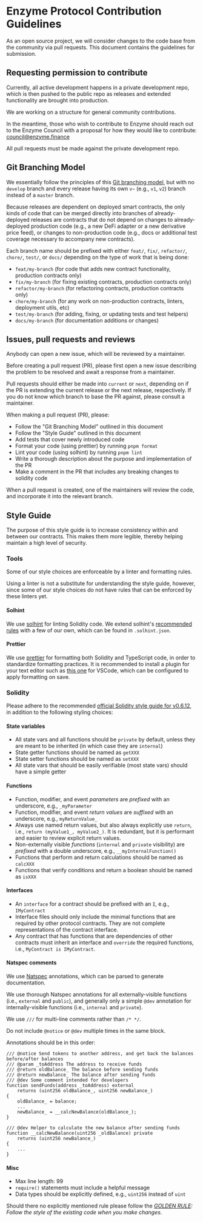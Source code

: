 # Enzyme Protocol Contribution Guidelines

As an open source project, we will consider changes to the code base from the community via pull requests. This document contains the guidelines for submission.

## Requesting permission to contribute

Currently, all active development happens in a private development repo, which is then pushed to the public repo as releases and extended functionality are brought into production.

We are working on a structure for general community contributions.

In the meantime, those who wish to contribute to Enzyme should reach out to the Enzyme Council with a proposal for how they would like to contribute: [council@enzyme.finance](mailto:council@enzyme.finance)

All pull requests must be made against the private development repo.

## Git Branching Model

We essentially follow the principles of this [Git branching model](http://nvie.com/posts/a-successful-git-branching-model/), but with no `develop` branch and every release having its own `v~` (e.g., `v1`, `v2`) branch instead of a `master` branch.

Because releases are dependent on deployed smart contracts, the only kinds of code that can be merged directly into branches of already-deployed releases are contracts that do not depend on changes to already-deployed production code (e.g., a new DeFi adapter or a new derivative price feed), or changes to non-production code (e.g., docs or additional test coverage necessary to accompany new contracts).

Each branch name should be prefixed with either `feat/`, `fix/`, `refactor/`, `chore/`, `test/`, or `docs/` depending on the type of work that is being done:

- `feat/my-branch` (for code that adds new contract functionality, production contracts only)
- `fix/my-branch` (for fixing existing contracts, production contracts only)
- `refactor/my-branch` (for refactoring contracts, production contracts only)
- `chore/my-branch` (for any work on non-production contracts, linters, deployment utils, etc)
- `test/my-branch` (for adding, fixing, or updating tests and test helpers)
- `docs/my-branch` (for documentation additions or changes)

## Issues, pull requests and reviews

Anybody can open a new issue, which will be reviewed by a maintainer.

Before creating a pull request (PR), please first open a new issue describing the problem to be resolved and await a response from a maintainer.

Pull requests should either be made into `current` or `next`, depending on if the PR is extending the current release or the next release, respectively. If you do not know which branch to base the PR against, please consult a maintainer.

When making a pull request (PR), please:

- Follow the "Git Branching Model" outlined in this document
- Follow the "Style Guide" outlined in this document
- Add tests that cover newly introduced code
- Format your code (using prettier) by running `pnpm format`
- Lint your code (using solhint) by running `pnpm lint`
- Write a thorough description about the purpose and implementation of the PR
- Make a comment in the PR that includes any breaking changes to solidity code

When a pull request is created, one of the maintainers will review the code, and incorporate it into the relevant branch.

## Style Guide

The purpose of this style guide is to increase consistency within and between our contracts.
This makes them more legible, thereby helping maintain a high level of security.

### Tools

Some of our style choices are enforceable by a linter and formatting rules.

Using a linter is not a substitute for understanding the style guide, however, since some of our style choices do not have rules that can be enforced by these linters yet.

#### Solhint

We use [solhint](https://github.com/protofire/solhint) for linting Solidity code. We extend solhint's [recommended rules](https://github.com/protofire/solhint/blob/master/docs/rules.md) with a few of our own, which can be found in `.solhint.json`.

#### Prettier

We use [prettier](https://prettier.io/) for formatting both Solidity and TypeScript code, in order to standardize formatting practices. It is recommended to install a plugin for your text editor such as [this one](https://github.com/prettier/prettier-vscode) for VSCode, which can be configured to apply formatting on save.

### Solidity

Please adhere to the recommended [official Solidity style guide for v0.6.12](https://solidity.readthedocs.io/en/v0.6.12/style-guide.html), in addition to the following styling choices:

#### State variables

- All state vars and all functions should be `private` by default, unless they are meant to be inherited (in which case they are `internal`)
- State getter functions should be named as `getXXX`
- State setter functions should be named as `setXXX`
- All state vars that should be easily verifiable (most state vars) should have a simple getter

#### Functions

- Function, modifier, and event _parameters_ are _prefixed_ with an underscore, e.g., `_myParameter`
- Function, modifier, and event _return values_ are _suffixed_ with an underscore, e.g., `myReturnValue_`
- Always use named return values, but also always explicitly use `return`, i.e., `return (myValue1_, myValue2_)`. It is redundant, but it is performant and easier to review explicit return values.
- Non-externally visible _functions_ (`internal` and `private` visibility) are _prefixed_ with a double underscore, e.g., `__myInternalFunction()`
- Functions that perform and return calculations should be named as `calcXXX`
- Functions that verify conditions and return a boolean should be named as `isXXX`

#### Interfaces

- An `interface` for a contract should be prefixed with an `I`, e.g., `IMyContract`
- Interface files should only include the minimal functions that are required by other protocol contracts. They are not complete representations of the contract interface.
- Any contract that has functions that are dependencies of other contracts must inherit an interface and `override` the required functions, i.e., `MyContract is IMyContract`.

#### Natspec comments

We use [Natspec](https://github.com/ethereum/wiki/wiki/Ethereum-Natural-Specification-Format) annotations, which can be parsed to generate documentation.

We use thorough Natspec annotations for all externally-visible functions (i.e., `external` and `public`), and generally only a simple `@dev` annotation for internally-visible functions (i.e., `internal` and `private`).

We use `///` for multi-line comments rather than `/* */`.

Do not include `@notice` or `@dev` multiple times in the same block.

Annotations should be in this order:

```solidity
/// @notice Send tokens to another address, and get back the balances before/after balances
/// @param _toAddress The address to receive funds
/// @return oldBalance_ The balance before sending funds
/// @return newBalance_ The balance after sending funds
/// @dev Some comment intended for developers
function sendFunds(address _toAddress) external
    returns (uint256 oldBalance_, uint256 newBalance_)
{
    oldBalance_ = balance;
    ...
    newBalance_ = __calcNewBalance(oldBalance_);
}

/// @dev Helper to calculate the new balance after sending funds
function __calcNewBalance(uint256 _oldBalance) private
    returns (uint256 newBalance_)
{
    ...
}
```

#### Misc

- Max line length: 99
- `require()` statements must include a helpful message
- Data types should be explicitly defined, e.g., `uint256` instead of `uint`

Should there no explicitly mentioned rule please follow the _[GOLDEN RULE](https://github.com/ethereum/cpp-ethereum/blob/b6218fc1da39994043f1c43185bb24e364382d84/CodingStandards.txt#L3): Follow the style of the existing code when you make changes._

